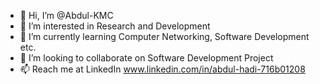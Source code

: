 - 👋 Hi, I’m @Abdul-KMC
- 👀 I’m interested in Research and Development
- 🌱 I’m currently learning Computer Networking, Software Development etc.
- 💞️ I’m looking to collaborate on Software Development Project
- 📫 Reach me at LinkedIn www.linkedin.com/in/abdul-hadi-716b01208

<!---
Abdul-KMC/Abdul-KMC is a ✨ special ✨ repository because its `README.md` (this file) appears on your GitHub profile.
You can click the Preview link to take a look at your changes.
--->
